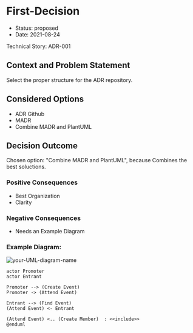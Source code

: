 # First-Decision

* Status: proposed
* Date: 2021-08-24

Technical Story: ADR-001

## Context and Problem Statement

Select the proper structure for the ADR repository.

## Considered Options

* ADR Github
* MADR
* Combine MADR and PlantUML

## Decision Outcome

Chosen option: "Combine MADR and PlantUML", because Combines the best soluctions.

### Positive Consequences

* Best Organization
* Clarity

### Negative Consequences

* Needs an Example Diagram

### Example Diagram:
![your-UML-diagram-name](http://www.plantuml.com/plantuml/proxy?cache=no&src=https://raw.githubusercontent.com/jonashackt/plantuml-markdown/master/example-uml.iuml)


```plantuml
actor Promoter
actor Entrant

Promoter --> (Create Event)
Promoter -> (Attend Event)

Entrant --> (Find Event)
(Attend Event) <- Entrant

(Attend Event) <.. (Create Member)  : <<include>>
@enduml
```